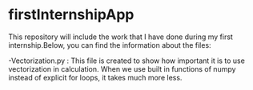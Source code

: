 # firstInternshipApp

This repository will include the work that I have done during my first internship.Below, you can find the information about the files:

-Vectorization.py : This file is created to show how important it is to use vectorization in calculation. When we use built in functions of numpy instead of explicit for loops, it takes much more less.
